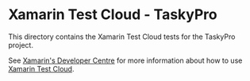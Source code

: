 Xamarin Test Cloud - TaskyPro
=============================

This directory contains the Xamarin Test Cloud tests for the TaskyPro project.


See [Xamarin's Developer Centre](http://developer.xamarin.com) for more information about how to use [Xamarin Test Cloud](http://developer.xamarin.com/testcloud/).


        
        


